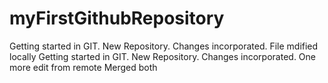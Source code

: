 # myFirstGithubRepository
Getting started in GIT. New Repository. Changes incorporated. File mdified locally
Getting started in GIT. New Repository. Changes incorporated. One more edit from remote
Merged both